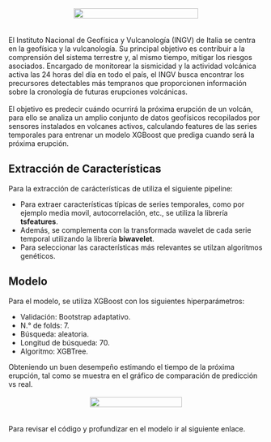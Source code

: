 <div style="display: flex; justify-content: center; text-align: center;">
<img width="70%" height="auto" src="https://images.pexels.com/photos/13337517/pexels-photo-13337517.jpeg?auto=compress&cs=tinysrgb&w=1260&h=750&dpr=2">
</div>
<br><br>
El Instituto Nacional de Geofísica y Vulcanología (INGV) de Italia se centra en la geofísica y la vulcanología. Su principal objetivo es contribuir a la comprensión del sistema terrestre y, al mismo tiempo, mitigar los riesgos asociados. Encargado de monitorear la sismicidad y la actividad volcánica activa las 24 horas del día en todo el país, el INGV busca encontrar los precursores detectables más tempranos que proporcionen información sobre la cronología de futuras erupciones volcánicas.
<br><br>
El objetivo es predecir cuándo ocurrirá la próxima erupción de un volcán, para ello se analiza un amplio conjunto de datos geofísicos recopilados por sensores instalados en volcanes activos, calculando features de las series temporales para entrenar un modelo XGBoost que prediga cuando será la próxima erupción.

<h2>Extracción de Características</h2>
Para la extracción de carácterísticas de utiliza el siguiente pipeline:
<ul>
    <li>Para extraer características típicas de series temporales, como por ejemplo media movil, autocorrelación, etc., se utiliza la librería <strong>tsfeatures</strong>.</li>
    <li>Además, se complementa con la transformada wavelet de cada serie temporal utilizando la librería <strong>biwavelet</strong>.</li>
    <li>Para seleccionar las características más relevantes se utilzan algoritmos genéticos.</li>
</ul>
<h2>Modelo</h2>
Para el modelo, se utiliza XGBoost con los siguientes hiperparámetros:
<ul>
    <li>Validación: Bootstrap adaptativo.</li>
    <li>N.° de folds: 7.</li>
    <li>Búsqueda: aleatoria.</li>
    <li>Longitud de búsqueda: 70.</li>
    <li>Algoritmo: XGBTree.</li>
</ul>
Obteniendo un buen desempeño estimando el tiempo de la próxima erupción, tal como se muestra en el gráfico de comparación de predicción vs real.
<br><br>
<div style="display: flex; justify-content: center; text-align: center;">
    <img width="60%" height="auto" src=${AssetsImage.INGVPred}>
</div>
<br><br>
Para revisar el código y profundizar en el modelo ir al siguiente enlace.